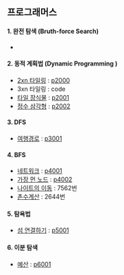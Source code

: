 ## 프로그래머스

#### 1. 완전 탐색 (Bruth-force Search)

* 

#### 2. 동적 계획법 (Dynamic Programming )

- [2xn 타일링](https://programmers.co.kr/learn/courses/30/lessons/12900) : [p2000](https://github.com/joyon1104/algorithm/blob/master/java/src/programmers/p2000.java)
- 3xn 타일링 : code
- [타일 장식물](https://programmers.co.kr/learn/courses/30/lessons/43104) : [p2001](https://github.com/joyon1104/algorithm/blob/master/java/src/programmers/p2001.java)
- [정수 삼각형](https://programmers.co.kr/learn/courses/30/lessons/43105) : [p2002](https://github.com/joyon1104/algorithm/blob/master/java/src/programmers/p2002.java)

#### 3. DFS

- [여행경로](https://programmers.co.kr/learn/courses/30/lessons/43164) : [p3001](https://github.com/joyon1104/algorithm/blob/master/java/src/programmers/p3001.java)

#### 4. BFS

- [네트워크](https://programmers.co.kr/learn/courses/30/lessons/43162) : [p4001](https://github.com/joyon1104/algorithm/blob/master/java/src/programmers/p4001.java)
- [가장 먼 노드](https://programmers.co.kr/learn/courses/30/lessons/49189) : [p4002](https://github.com/joyon1104/algorithm/blob/master/java/src/programmers/p4002.java)
- [나이트의 이동](https://www.acmicpc.net/problem/7562) : 7562번
- [촌수계산](https://www.acmicpc.net/problem/2644) : 2644번

#### 5. 탐욕법

- [섬 연결하기](https://programmers.co.kr/learn/courses/30/lessons/42861) : [p5001](https://github.com/joyon1104/algorithm/blob/master/java/src/programmers/p5001.java)

#### 6. 이분 탐색

* [예산](https://programmers.co.kr/learn/courses/30/lessons/43237) : [p6001](https://github.com/joyon1104/algorithm/blob/master/java/src/programmers/p6001.java)